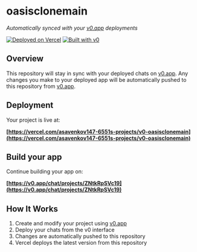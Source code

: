 # oasisclonemain

*Automatically synced with your [v0.app](https://v0.app) deployments*

[![Deployed on Vercel](https://img.shields.io/badge/Deployed%20on-Vercel-black?style=for-the-badge&logo=vercel)](https://vercel.com/asavenkov147-6551s-projects/v0-oasisclonemain)
[![Built with v0](https://img.shields.io/badge/Built%20with-v0.app-black?style=for-the-badge)](https://v0.app/chat/projects/ZNtkRpSVc19)

## Overview

This repository will stay in sync with your deployed chats on [v0.app](https://v0.app).
Any changes you make to your deployed app will be automatically pushed to this repository from [v0.app](https://v0.app).

## Deployment

Your project is live at:

**[https://vercel.com/asavenkov147-6551s-projects/v0-oasisclonemain](https://vercel.com/asavenkov147-6551s-projects/v0-oasisclonemain)**

## Build your app

Continue building your app on:

**[https://v0.app/chat/projects/ZNtkRpSVc19](https://v0.app/chat/projects/ZNtkRpSVc19)**

## How It Works

1. Create and modify your project using [v0.app](https://v0.app)
2. Deploy your chats from the v0 interface
3. Changes are automatically pushed to this repository
4. Vercel deploys the latest version from this repository
